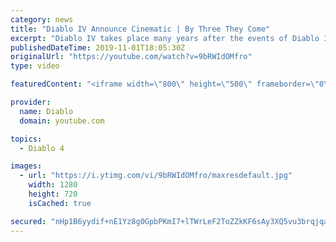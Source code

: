 ```yaml
---
category: news
title: "Diablo IV Announce Cinematic | By Three They Come"
excerpt: "Diablo IV takes place many years after the events of Diablo III, after millions have been slaughtered by the actions of the High Heavens and Burning Hells alike."
publishedDateTime: 2019-11-01T18:05:30Z
originalUrl: "https://youtube.com/watch?v=9bRWIdOMfro"
type: video

featuredContent: "<iframe width=\"800\" height=\"500\" frameborder=\"0\" src=\"https://www.youtube.com/embed/9bRWIdOMfro\" allow=\"accelerometer; autoplay; encrypted-media; gyroscope; picture-in-picture\" allowfullscreen></iframe>"

provider:
  name: Diablo
  domain: youtube.com

topics:
  - Diablo 4

images:
  - url: "https://i.ytimg.com/vi/9bRWIdOMfro/maxresdefault.jpg"
    width: 1280
    height: 720
    isCached: true

secured: "nHp1B6yydif+nE1Yz8g0GpbPKmI7+lTWrLeF2ToZZkKF6sAy3XQ5vu3brqjqaoKC/2ZB1fYBQDLH81pr53dYJCmmeZE6pa7ideqG63xnnrUcNdE2oz8vvg3AXzvJTC8WY6JuNeCzS4gluCFmKOQ0jfbCsyvAsDPWJ9GIAVRh62BMUBXaVt9iqMLCNspQYvhO71TkNvrqW3r3lg/Er7NdQkeL5uGO70hH8hdHHQiZnDVKx+XlECEmQIHCl5tuUEIF1DSA/3bPRoLQBQaNqcRqmp7k6RFDUcb/YlwkEP8qUucBlTIK+xEoqiHqLXtzsKIllkgfd5GPObLK7PavbpJxwjBTZWdZBetib/iuw9aqIon9Q1wJ0zwXR7GgxcUNdaeproK+m+RnNKhybEZjMxJF+iq1vqEV/NYGM2MVcrblpWV14/LZS4XCsfBSVLem9NuZ;/CII/PUZTUoUIWbwFexpkA=="
---
```


